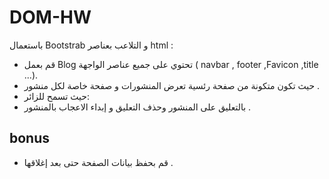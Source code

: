 # DOM-HW
باستعمال Bootstrab و التلاعب بعناصر html :
- قم بعمل Blog تحتوي على جميع عناصر الواجهة ( navbar , footer ,Favicon ,title ...).
- حيث تكون متكونة من صفحة رئسية تعرض المنشورات و صفحة خاصة لكل منشور .
- حيث تسمح للزائر:
-  بالتعليق على المنشور وحذف التعليق و إبداء الاعجاب بالمنشور .
## bonus

- قم بحفظ بيانات الصفحة حتى بعد إغلاقها . 
